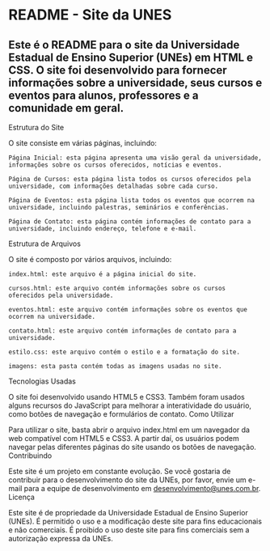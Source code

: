 # README - Site da UNES

## Este é o README para o site da Universidade Estadual de Ensino Superior (UNEs) em HTML e CSS. O site foi desenvolvido para fornecer informações sobre a universidade, seus cursos e eventos para alunos, professores e a comunidade em geral.
Estrutura do Site

O site consiste em várias páginas, incluindo:

    Página Inicial: esta página apresenta uma visão geral da universidade, informações sobre os cursos oferecidos, notícias e eventos.

    Página de Cursos: esta página lista todos os cursos oferecidos pela universidade, com informações detalhadas sobre cada curso.

    Página de Eventos: esta página lista todos os eventos que ocorrem na universidade, incluindo palestras, seminários e conferências.

    Página de Contato: esta página contém informações de contato para a universidade, incluindo endereço, telefone e e-mail.

Estrutura de Arquivos

O site é composto por vários arquivos, incluindo:

    index.html: este arquivo é a página inicial do site.

    cursos.html: este arquivo contém informações sobre os cursos oferecidos pela universidade.

    eventos.html: este arquivo contém informações sobre os eventos que ocorrem na universidade.

    contato.html: este arquivo contém informações de contato para a universidade.

    estilo.css: este arquivo contém o estilo e a formatação do site.

    imagens: esta pasta contém todas as imagens usadas no site.

Tecnologias Usadas

O site foi desenvolvido usando HTML5 e CSS3. Também foram usados alguns recursos do JavaScript para melhorar a interatividade do usuário, como botões de navegação e formulários de contato.
Como Utilizar

Para utilizar o site, basta abrir o arquivo index.html em um navegador da web compatível com HTML5 e CSS3. A partir daí, os usuários podem navegar pelas diferentes páginas do site usando os botões de navegação.
Contribuindo

Este site é um projeto em constante evolução. Se você gostaria de contribuir para o desenvolvimento do site da UNEs, por favor, envie um e-mail para a equipe de desenvolvimento em desenvolvimento@unes.com.br.
Licença

Este site é de propriedade da Universidade Estadual de Ensino Superior (UNEs). É permitido o uso e a modificação deste site para fins educacionais e não comerciais. É proibido o uso deste site para fins comerciais sem a autorização expressa da UNEs.
